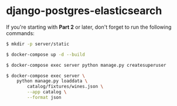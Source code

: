 # django-postgres-elasticsearch

If you're starting with **Part 2** or later, don't forget to run the following commands:

```bash
$ mkdir -p server/static
```

```bash
$ docker-compose up -d --build
```

```bash
$ docker-compose exec server python manage.py createsuperuser
```

```bash
$ docker-compose exec server \
    python manage.py loaddata \
        catalog/fixtures/wines.json \
        --app catalog \
        --format json
```